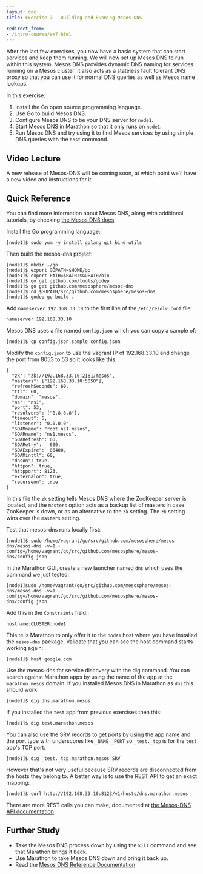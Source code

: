 ```yaml
---
layout: doc
title: Exercise 7 – Building and Running Mesos DNS

redirect_from:
- /intro-course/ex7.html
---
```


After the last few exercises, you now have a basic system that can start services and keep them running. We will now set up Mesos DNS to run within this system. Mesos DNS provides dynamic DNS naming for services running on a Mesos cluster.  It also acts as a stateless fault tolerant DNS proxy so that you can use it for normal DNS queries as well as Mesos name lookups.

In this exercise:

1. Install the Go open source programming language.
2. Use Go to build Mesos DNS.
3. Configure Mesos DNS to be your DNS server for ``node1``.
4. Start Mesos DNS in Marathon so that it only runs on ``node1``.
5. Run Mesos DNS and try using it to find Mesos services by using simple DNS queries with the ``host`` command.


Video Lecture
-------------

A new release of Mesos-DNS will be coming soon, at which point we'll have a new video and instructions for it.


Quick Reference
---------------

You can find more information about Mesos DNS, along with additional tutorials, by checking [the Mesos DNS docs](http://mesosphere.github.io/mesos-dns/docs/).

Install the Go programming language:

```
[node1]$ sudo yum -y install golang git bind-utils
```


Then build the mesos-dns project:

```
[node1]$ mkdir ~/go
[node1]$ export GOPATH=$HOME/go
[node1]$ export PATH=$PATH:$GOPATH/bin
[node1]$ go get github.com/tools/godep
[node1]$ go get github.com/mesosphere/mesos-dns
[node1]$ cd $GOPATH/src/github.com/mesosphere/mesos-dns
[node1]$ godep go build .
```

Add ``nameserver 192.168.33.10`` to the first line of the ``/etc/resolv.conf`` file:

```
nameserver 192.168.33.10
```

Mesos DNS uses a file named ``config.json`` which you can copy a sample of:

```
[node1]$ cp config.json.sample config.json
```

Modify the ``config.json`` to use the vagrant IP of 192.168.33.10 and change the port from 8053 to 53 so it looks like this:

```
{
  "zk": "zk://192.168.33.10:2181/mesos",
  "masters": ["192.168.33.10:5050"],
  "refreshSeconds": 60,
  "ttl": 60,
  "domain": "mesos",
  "ns": "ns1",
  "port": 53,
  "resolvers": ["8.8.8.8"],
  "timeout": 5,
  "listener": "0.0.0.0",
  "SOAMname": "root.ns1.mesos",
  "SOARname": "ns1.mesos",
  "SOARefresh": 60,
  "SOARetry":   600,
  "SOAExpire":  86400,
  "SOAMinttl": 60,
  "dnson": true,
  "httpon": true,
  "httpport": 8123,
  "externalon": true,
  "recurseon": true
}
```

In this file the ``zk`` setting tells Mesos DNS where the ZooKeeper server is located, and the ``masters`` option acts as a backup list of masters in case ZooKeeper is down, or as an alternative to the ``zk`` setting.  The ``zk`` setting wins over the ``masters`` setting.

Test that mesos-dns runs locally first:

```
[node1]$ sudo /home/vagrant/go/src/github.com/mesosphere/mesos-dns/mesos-dns -v=1 -config=/home/vagrant/go/src/github.com/mesosphere/mesos-dns/config.json
```

In the Marathon GUI, create a new launcher named ``dns`` which uses the command we just tested:

```
[node1]sudo /home/vagrant/go/src/github.com/mesosphere/mesos-dns/mesos-dns -v=1 -config=/home/vagrant/go/src/github.com/mesosphere/mesos-dns/config.json
```

Add this in the ``Constraints`` field::

    hostname:CLUSTER:node1

This tells Marathon to only offer it to the ``node1`` host where you have installed the ``mesos-dns`` package.
Validate that you can see the host command starts working again:

```
[node1]$ host google.com
```

Use the mesos-dns for service discovery with the dig command. You can search against Marathon apps by using the name of the app at the ``marathon.mesos`` domain.  If you installed Mesos DNS in Marathon as ``dns`` this should work:

```
[node1]$ dig dns.marathon.mesos
```

If you installed the ``test`` app from previous exercises then this:

```
[node1]$ dig test.marathon.mesos
```

You can also use the SRV records to get ports by using the app name and the port type with underscores like ``_NAME._PORT`` so ``_test._tcp`` is for the ``test`` app's TCP port:

```
[node1]$ dig _test._tcp.marathon.mesos SRV
```

However that's not very useful because SRV records are disconnected from the hosts they belong to.  A better way is to use the REST API to get an exact mapping:

```
[node1]$ curl http://192.168.33.10:8123/v1/hosts/dns.marathon.mesos
```

There are more REST calls you can make, documented at [the Mesos-DNS API documentation](http://mesosphere.github.io/mesos-dns/docs/http.html).

Further Study
-------------

* Take the Mesos DNS process down by using the ``kill`` command and see that Marathon brings it back.
* Use Marathon to take Mesos DNS down and bring it back up.
* Read the [Mesos DNS Reference Documentation](http://mesosphere.github.io/mesos-dns/docs/configuration-parameters.html)


